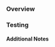 ### Overview
<!-- A brief overview of the problem or issue this change resolves and how it does so -->


### Testing
<!-- Some examples of how this code was tested and with what data or in what contexts / cases. -->
<!-- Note - These details should be descriptive and specific enough so that if someone else pulled down the branch and read these testing details, they could realistically test the same way. -->


#### Additional Notes
<!-- This section can optionally be included if there is anything else in particular to note about this PR, like surrounding context, the issues it uncovered or resolved, etc. -->
